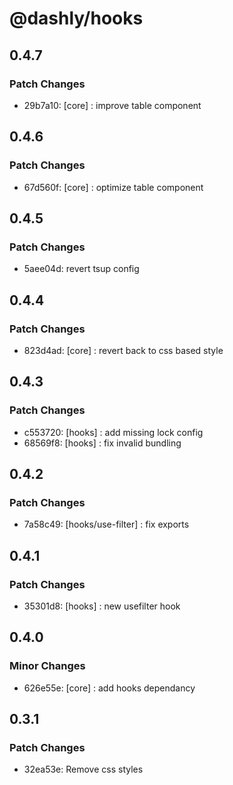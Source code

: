 # @dashly/hooks

## 0.4.7

### Patch Changes

- 29b7a10: [core] : improve table component

## 0.4.6

### Patch Changes

- 67d560f: [core] : optimize table component

## 0.4.5

### Patch Changes

- 5aee04d: revert tsup config

## 0.4.4

### Patch Changes

- 823d4ad: [core] : revert back to css based style

## 0.4.3

### Patch Changes

- c553720: [hooks] : add missing lock config
- 68569f8: [hooks] : fix invalid bundling

## 0.4.2

### Patch Changes

- 7a58c49: [hooks/use-filter] : fix exports

## 0.4.1

### Patch Changes

- 35301d8: [hooks] : new usefilter hook

## 0.4.0

### Minor Changes

- 626e55e: [core] : add hooks dependancy

## 0.3.1

### Patch Changes

- 32ea53e: Remove css styles
